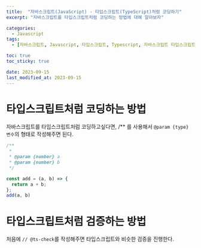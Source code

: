 ```yaml
---
title:  "자바스크립트(JavaScript) - 타입스크립트(TypeScript)처럼 코딩하기"
excerpt: "자바스크립트를 타입스크립트처럼 코딩하는 방법에 대해 알아보자"

categories:
  - Javascript
tags:
  - [자바스크립트, Javascript, 타입스크립트, Typescript, 자바스크립트 타입스크립트처럼 코딩하기]

toc: true
toc_sticky: true

date: 2023-09-15
last_modified_at: 2023-09-15
---
```


# 타입스크립트처럼 코딩하는 방법
자바스크립트를 타입스크립트처럼 코딩하고싶다면, /** 를 사용해서 ``@param {type} 변수``의 형태로 작성해주면 된다.

```js
/**
 * 
 * @param {number} a
 * @param {number} b
 */

const add = (a, b) => {
  return a + b;
};
add(a, b)
```

# 타입스크립트처럼 검증하는 방법
처음에 ``// @ts-check``를 작성해주면 타입스크립트와 비슷한 검증을 진행한다.